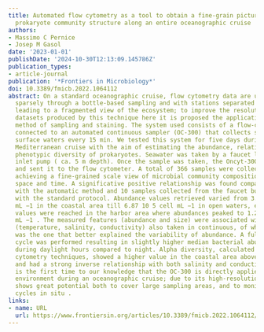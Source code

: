 ```yaml
---
title: Automated flow cytometry as a tool to obtain a fine-grain picture of marine
  prokaryote community structure along an entire oceanographic cruise
authors:
- Massimo C Pernice
- Josep M Gasol
date: '2023-01-01'
publishDate: '2024-10-30T12:13:09.145786Z'
publication_types:
- article-journal
publication: '*Frontiers in Microbiology*'
doi: 10.3389/fmicb.2022.1064112
abstract: On a standard oceanographic cruise, flow cytometry data are usually collected
  sparsely through a bottle-based sampling and with stations separated by kilometers
  leading to a fragmented view of the ecosystem; to improve the resolution of the
  datasets produced by this technique here it is proposed the application of an automatic
  method of sampling and staining. The system used consists of a flow-cytometer (Accuri-C6)
  connected to an automated continuous sampler (OC-300) that collects samples of marine
  surface waters every 15 min. We tested this system for five days during a brief
  Mediterranean cruise with the aim of estimating the abundance, relative size and
  phenotypic diversity of prokaryotes. Seawater was taken by a faucet linked to an
  inlet pump ( ca. 5 m depth). Once the sample was taken, the Oncyt-300 stained it
  and sent it to the flow cytometer. A total of 366 samples were collected, effectively
  achieving a fine-grained scale view of microbial community composition both through
  space and time. A significative positive relationship was found comparing data obtained
  with the automatic method and 10 samples collected from the faucet but processed
  with the standard protocol. Abundance values retrieved varied from 3.56·10 5 cell
  mL −1 in the coastal area till 6.87 10 5 cell mL −1 in open waters, exceptional
  values were reached in the harbor area where abundances peaked to 1.28 10 6 cell
  mL −1 . The measured features (abundance and size) were associated with metadata
  (temperature, salinity, conductivity) also taken in continuous, of which conductivity
  was the one that better explained the variability of abundance. A full 24 h measurement
  cycle was performed resulting in slightly higher median bacterial abundances values
  during daylight hours compared to night. Alpha diversity, calculated using computational
  cytometry techniques, showed a higher value in the coastal area above 41° of latitude
  and had a strong inverse relationship with both salinity and conductivity. This
  is the first time to our knowledge that the OC-300 is directly applied to the marine
  environment during an oceanographic cruise; due to its high-resolution, this set-up
  shows great potential both to cover large sampling areas, and to monitor day-night
  cycles in situ .
links:
- name: URL
  url: https://www.frontiersin.org/articles/10.3389/fmicb.2022.1064112/full
---
```

